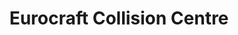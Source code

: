 ---
title: "Eurocraft Collision Centre"
url: /calgary/eurocraft-collision-centre/
shop: car repair
---